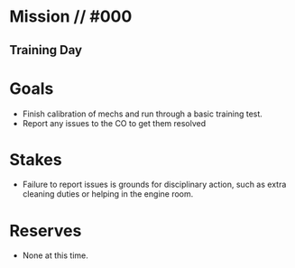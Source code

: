 # Mission // #000
## Training Day
# Goals
- Finish calibration of mechs and run through a basic training test.
- Report any issues to the CO to get them resolved

# Stakes
- Failure to report issues is grounds for disciplinary action, such as extra cleaning duties or helping in the engine room.

# Reserves
- None at this time.
